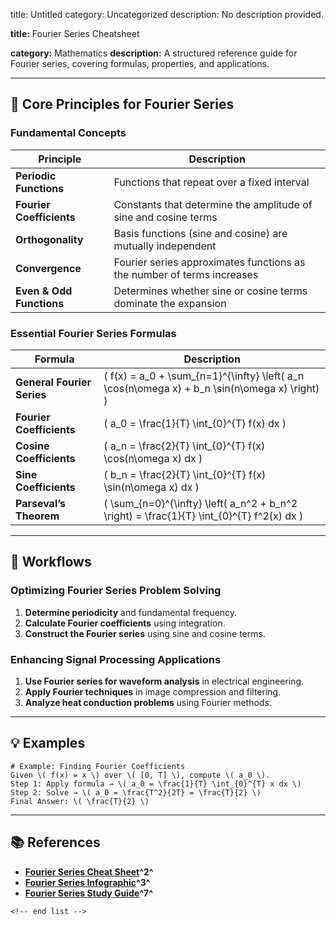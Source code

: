 title: Untitled
category: Uncategorized
description: No description provided.

**title:** Fourier Series Cheatsheet

**category:** Mathematics
**description:** A structured reference guide for Fourier series, covering formulas, properties, and applications.

---

## 🔢 **Core Principles for Fourier Series**

### **Fundamental Concepts**

| Principle                      | Description                                                            |
| ------------------------------ | ---------------------------------------------------------------------- |
| **Periodic Functions**   | Functions that repeat over a fixed interval                            |
| **Fourier Coefficients** | Constants that determine the amplitude of sine and cosine terms        |
| **Orthogonality**        | Basis functions (sine and cosine) are mutually independent             |
| **Convergence**          | Fourier series approximates functions as the number of terms increases |
| **Even & Odd Functions** | Determines whether sine or cosine terms dominate the expansion         |

### **Essential Fourier Series Formulas**

| Formula                          | Description                                                                                     |
| -------------------------------- | ----------------------------------------------------------------------------------------------- |
| **General Fourier Series** | \( f(x) = a_0 + \sum_{n=1}^{\infty} \left( a_n \cos(n\omega x) + b_n \sin(n\omega x) \right) \) |
| **Fourier Coefficients**   | \( a_0 = \frac{1}{T} \int_{0}^{T} f(x) dx \)                                                    |
| **Cosine Coefficients**    | \( a_n = \frac{2}{T} \int_{0}^{T} f(x) \cos(n\omega x) dx \)                                    |
| **Sine Coefficients**      | \( b_n = \frac{2}{T} \int_{0}^{T} f(x) \sin(n\omega x) dx \)                                    |
| **Parseval’s Theorem**    | \( \sum_{n=0}^{\infty} \left( a_n^2 + b_n^2 \right) = \frac{1}{T} \int_{0}^{T} f^2(x) dx \)     |

---

## 🔄 **Workflows**

### **Optimizing Fourier Series Problem Solving**

1. **Determine periodicity** and fundamental frequency.
2. **Calculate Fourier coefficients** using integration.
3. **Construct the Fourier series** using sine and cosine terms.

### **Enhancing Signal Processing Applications**

1. **Use Fourier series for waveform analysis** in electrical engineering.
2. **Apply Fourier techniques** in image compression and filtering.
3. **Analyze heat conduction problems** using Fourier methods.

---

## 💡 **Examples**

```plaintext
# Example: Finding Fourier Coefficients
Given \( f(x) = x \) over \( [0, T] \), compute \( a_0 \).  
Step 1: Apply formula → \( a_0 = \frac{1}{T} \int_{0}^{T} x dx \)  
Step 2: Solve → \( a_0 = \frac{T^2}{2T} = \frac{T}{2} \)  
Final Answer: \( \frac{T}{2} \)  
```

---

## 📚 **References**

- **[Fourier Series Cheat Sheet](https://www.scribd.com/document/49617400/Fourier-Transform-Cheat-Sheet)^2^**
- **[Fourier Series Infographic](https://www.pinterest.fr/pin/308637380707846892/)^3^**
- **[Fourier Series Study Guide](https://github.com/H-tr/CE3102-cheatsheet)^7^**

```
<!-- end list -->
```